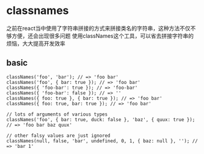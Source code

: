 # classnames
之前在react当中使用了字符串拼接的方式来拼接类名的字符串，这种方法不仅不够方便，还会出现很多问题
使用classNames这个工具，可以省去拼接字符串的烦恼，大大提高开发效率
## basic
```
classNames('foo', 'bar'); // => 'foo bar'
classNames('foo', { bar: true }); // => 'foo bar'
classNames({ 'foo-bar': true }); // => 'foo-bar'
classNames({ 'foo-bar': false }); // => ''
classNames({ foo: true }, { bar: true }); // => 'foo bar'
classNames({ foo: true, bar: true }); // => 'foo bar'

// lots of arguments of various types
classNames('foo', { bar: true, duck: false }, 'baz', { quux: true }); // => 'foo bar baz quux'

// other falsy values are just ignored
classNames(null, false, 'bar', undefined, 0, 1, { baz: null }, ''); // => 'bar 1'
```
